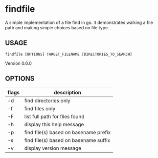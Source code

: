# findfile

A simple implementation of a file find in go. It demonstrates walking a file path and making simple choices based on file type.


## USAGE 

	findfile [OPTIONS] TARGET_FILENAME [DIRECTORIES_TO_SEARCH]

Version 0.0.0

## OPTIONS

 flags | description
-------|---------------------------------------
 -d    | find directories only
 -f    | find files only
 -F    | list full path for files found
-h     | display this help message
-p     | find file(s) based on basename prefix
-s     | find file(s) based on basename suffix
-v     | display version message


